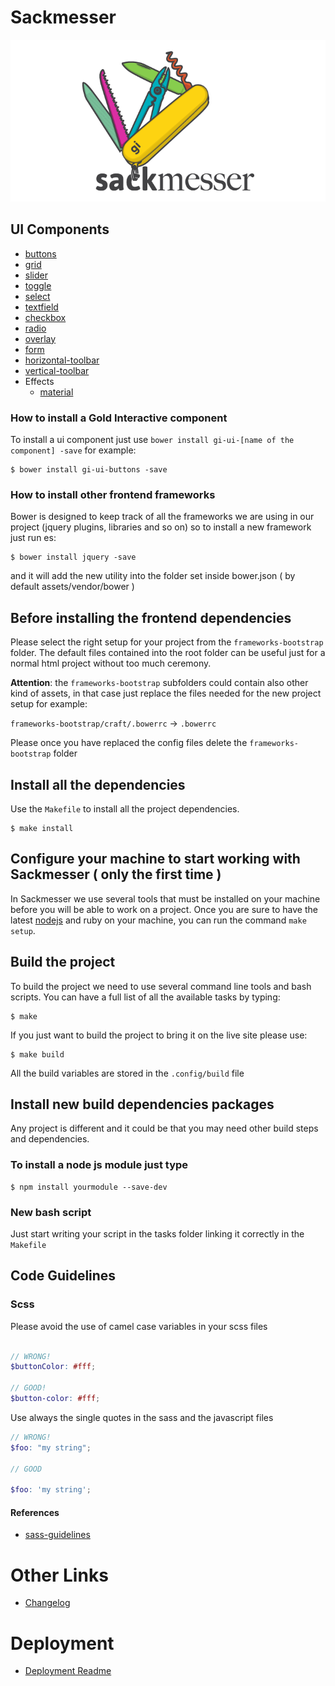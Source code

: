# Sackmesser

![Sackmesser logo](sackmesser.png)


## UI Components

- [buttons](http://goldinteractive.github.io/ui-buttons/)
- [grid](http://gridle.org/)
- [slider](http://goldinteractive.github.io/ui-slider/)
- [toggle](http://goldinteractive.github.io/ui-toggle/)
- [select](http://goldinteractive.github.io/ui-select/)
- [textfield](http://goldinteractive.github.io/ui-textfield/)
- [checkbox](http://goldinteractive.github.io/ui-checkbox/)
- [radio](http://goldinteractive.github.io/ui-radio/)
- [overlay](http://goldinteractive.github.io/ui-overlay/)
- [form](http://goldinteractive.github.io/ui-form/)
- [horizontal-toolbar](http://goldinteractive.github.io/ui-horizontal-toolbar/)
- [vertical-toolbar](http://goldinteractive.github.io/ui-vertical-toolbar/)
- Effects
  - [material](http://goldinteractive.github.io/ui-effects-material/)


### How to install a Gold Interactive component
To install a ui component just use `bower install gi-ui-[name of the component] -save` for example:

```shell
$ bower install gi-ui-buttons -save
```

### How to install other frontend frameworks

Bower is designed to keep track of all the frameworks we are using in our project (jquery plugins, libraries and so on) so to install a new framework just run es:

```shell
$ bower install jquery -save
```
and it will add the new utility into the folder set inside bower.json ( by default assets/vendor/bower )

## Before installing the frontend dependencies

Please select the right setup for your project from the ``frameworks-bootstrap`` folder.
The default files contained into the root folder can be useful just for a normal html project without too much ceremony.

__Attention__: the ``frameworks-bootstrap`` subfolders could contain also other kind of assets, in that case just replace the files needed for the new project setup for example:

``frameworks-bootstrap/craft/.bowerrc`` -> ``.bowerrc``

Please once you have replaced the config files delete the ``frameworks-bootstrap`` folder

## Install all the dependencies

Use the `Makefile` to install all the project dependencies.

```shell
$ make install
```

## Configure your machine to start working with Sackmesser ( only the first time )

In Sackmesser we use several tools that must be installed on your machine before you will be able to work on a project.
Once you are sure to have the latest [nodejs](http://nodejs.org/) and ruby on your machine, you can run the command `make setup`.

## Build the project

To build the project we need to use several command line tools and bash scripts. You can have a full list of all the available tasks by typing:

```shell
$ make
```

If you just want to build the project to bring it on the live site please use:

```shell
$ make build
```

All the build variables are stored in the `.config/build` file

## Install new build dependencies packages

Any project is different and it could be that you may need other build steps and dependencies.

### To install a node js module just type

```shell
$ npm install yourmodule --save-dev
```

### New bash script

Just start writing your script in the tasks folder linking it correctly in the `Makefile`

## Code Guidelines

### Scss

Please avoid the use of camel case variables in your scss files
```scss

// WRONG!
$buttonColor: #fff;

// GOOD!
$button-color: #fff;

```

Use always the single quotes in the sass and the javascript files

```scss
// WRONG!
$foo: "my string";

// GOOD

$foo: 'my string';

```

#### References

- [sass-guidelines](http://sass-guidelin.es/)


# Other Links

- [Changelog](CHANGELOG.md)


# Deployment

- [Deployment Readme](deployment/README.md)

